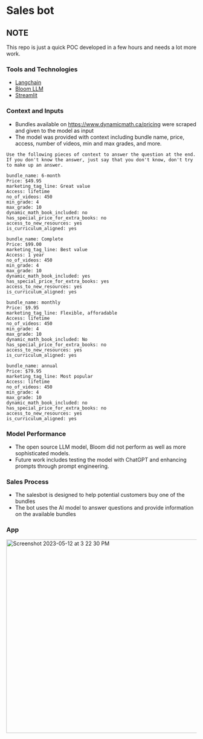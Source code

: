 # Sales bot
## NOTE
This repo is just a quick POC developed in a few hours and needs a lot more work.

### Tools and Technologies
* [Langchain](https://github.com/hwchase17/langchain/blob/master/docs/getting_started/getting_started.md)
* [Bloom LLM](https://huggingface.co/bigscience/bloom)
* [Streamlit](https://streamlit.io/)

### Context and Inputs
* Bundles available on https://www.dynamicmath.ca/pricing were scraped and given to the model as input
* The model was provided with context including bundle name, price, access, number of videos, min and max grades, and more.
```
Use the following pieces of context to answer the question at the end. If you don't know the answer, just say that you don't know, don't try to make up an answer.

bundle_name: 6-month
Price: $49.95
marketing_tag_line: Great value
Access: lifetime
no_of_videos: 450
min_grade: 4
max_grade: 10
dynamic_math_book_included: no
has_special_price_for_extra_books: no
access_to_new_resources: yes
is_curriculum_aligned: yes

bundle_name: Complete
Price: $99.00
marketing_tag_line: Best value
Access: 1 year
no_of_videos: 450
min_grade: 4
max_grade: 10
dynamic_math_book_included: yes
has_special_price_for_extra_books: yes
access_to_new_resources: yes
is_curriculum_aligned: yes

bundle_name: monthly
Price: $9.95
marketing_tag_line: Flexible, afforadable
Access: lifetime
no_of_videos: 450
min_grade: 4
max_grade: 10
dynamic_math_book_included: No
has_special_price_for_extra_books: no
access_to_new_resources: yes
is_curriculum_aligned: yes

bundle_name: annual
Price: $79.95
marketing_tag_line: Most popular
Access: lifetime
no_of_videos: 450
min_grade: 4
max_grade: 10
dynamic_math_book_included: no
has_special_price_for_extra_books: no
access_to_new_resources: yes
is_curriculum_aligned: yes
```

### Model Performance
* The open source LLM model, Bloom did not perform as well as more sophisticated models.
* Future work includes testing the model with ChatGPT and enhancing prompts through prompt engineering.

### Sales Process
* The salesbot is designed to help potential customers buy one of the bundles
* The bot uses the AI model to answer questions and provide information on the available bundles

### App
<img width="513" alt="Screenshot 2023-05-12 at 3 22 30 PM" src="https://github.com/praneethys/marketing-chatbot/assets/61710414/83fd764e-c963-4c21-8061-c698cbf3854b">



